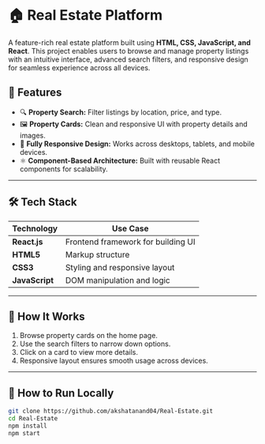 # 🏠 Real Estate Platform

A feature-rich real estate platform built using **HTML, CSS, JavaScript, and React**. This project enables users to browse and manage property listings with an intuitive interface, advanced search filters, and responsive design for seamless experience across all devices.


## 🚀 Features

- 🔍 **Property Search:** Filter listings by location, price, and type.
- 🖼️ **Property Cards:** Clean and responsive UI with property details and images.
- 📱 **Fully Responsive Design:** Works across desktops, tablets, and mobile devices.
- ⚛️ **Component-Based Architecture:** Built with reusable React components for scalability.

---

## 🛠️ Tech Stack

| Technology | Use Case |
|------------|----------|
| **React.js** | Frontend framework for building UI |
| **HTML5** | Markup structure |
| **CSS3** | Styling and responsive layout |
| **JavaScript** | DOM manipulation and logic |

---





## 🧠 How It Works

1. Browse property cards on the home page.
2. Use the search filters to narrow down options.
3. Click on a card to view more details.
4. Responsive layout ensures smooth usage across devices.

---

## 📝 How to Run Locally

```bash
git clone https://github.com/akshatanand04/Real-Estate.git
cd Real-Estate
npm install
npm start

